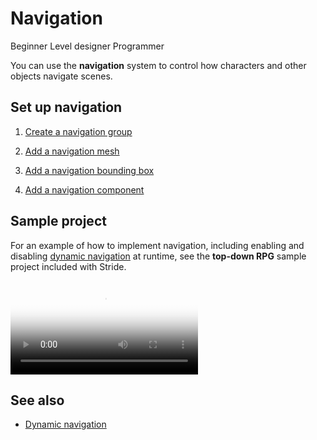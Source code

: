 # Navigation

<span class="label label-doc-level">Beginner</span>
<span class="label label-doc-audience">Level designer</span>
<span class="label label-doc-audience">Programmer</span>

You can use the **navigation** system to control how characters and other objects navigate scenes.

## Set up navigation

1. [Create a navigation group](navigation-groups.md)

2. [Add a navigation mesh](navigation-meshes.md)

3. [Add a navigation bounding box](navigation-bounding-boxes.md)

4. [Add a navigation component](navigation-components.md)

## Sample project

For an example of how to implement navigation, including enabling and disabling [dynamic navigation](dynamic-navigation.md) at runtime, see the **top-down RPG** sample project included with Stride.

<p>
<video autoplay loop class="responsive-video" poster="media/NoOutlineAE.jpg">
   <source src="media/NoOutlineAE.mp4" type="video/mp4">
</video>
</p>

## See also

* [Dynamic navigation](dynamic-navigation.md)